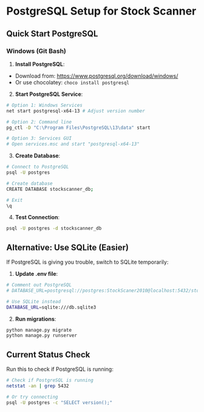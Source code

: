 # PostgreSQL Setup for Stock Scanner

## Quick Start PostgreSQL

### Windows (Git Bash)

1. **Install PostgreSQL**:
- Download from: https://www.postgresql.org/download/windows/
- Or use chocolatey: `choco install postgresql`

2. **Start PostgreSQL Service**:
```bash
# Option 1: Windows Services
net start postgresql-x64-13 # Adjust version number

# Option 2: Command line
pg_ctl -D "C:\Program Files\PostgreSQL\13\data" start

# Option 3: Services GUI
# Open services.msc and start "postgresql-x64-13"
```

3. **Create Database**:
```bash
# Connect to PostgreSQL
psql -U postgres

# Create database
CREATE DATABASE stockscanner_db;

# Exit
\q
```

4. **Test Connection**:
```bash
psql -U postgres -d stockscanner_db
```

## Alternative: Use SQLite (Easier)

If PostgreSQL is giving you trouble, switch to SQLite temporarily:

1. **Update .env file**:
```bash
# Comment out PostgreSQL
# DATABASE_URL=postgresql://postgres:StockScaner2010@localhost:5432/stockscanner_db

# Use SQLite instead
DATABASE_URL=sqlite:///db.sqlite3
```

2. **Run migrations**:
```bash
python manage.py migrate
python manage.py runserver
```

## Current Status Check

Run this to check if PostgreSQL is running:
```bash
# Check if PostgreSQL is running
netstat -an | grep 5432

# Or try connecting
psql -U postgres -c "SELECT version();"
```